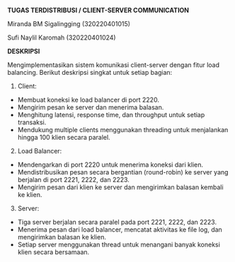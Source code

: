 **TUGAS TERDISTRIBUSI / CLIENT-SERVER COMMUNICATION**

Miranda BM Sigalingging (320220401015)

Sufi Naylil Karomah (320220401024)

**DESKRIPSI**

Mengimplementasikan sistem komunikasi client-server dengan fitur load balancing. Berikut deskripsi singkat untuk setiap bagian:

1. Client:
- Membuat koneksi ke load balancer di port 2220.
- Mengirim pesan ke server dan menerima balasan.
- Menghitung latensi, response time, dan throughput untuk setiap transaksi.
- Mendukung multiple clients menggunakan threading untuk menjalankan hingga 100 klien secara paralel.

2. Load Balancer:
- Mendengarkan di port 2220 untuk menerima koneksi dari klien.
- Mendistribusikan pesan secara bergantian (round-robin) ke server yang berjalan di port 2221, 2222, dan 2223.
- Mengirim pesan dari klien ke server dan mengirimkan balasan kembali ke klien.

3. Server:
- Tiga server berjalan secara paralel pada port 2221, 2222, dan 2223.
- Menerima pesan dari load balancer, mencatat aktivitas ke file log, dan mengirimkan balasan ke klien.
- Setiap server menggunakan thread untuk menangani banyak koneksi klien secara bersamaan.
